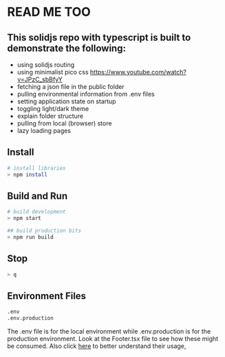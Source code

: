 # READ ME TOO

## This solidjs repo with typescript is built to demonstrate the following:
- using solidjs routing
- using minimalist pico css https://www.youtube.com/watch?v=JPzC_sbBfyY
- fetching a json file in the public folder
- pulling environmental information from .env files
- setting application state on startup
- toggling light/dark theme
- explain folder structure
- pulling from local (browser) store
- lazy loading pages

## Install
```bash
# install libraries
> npm install
```

## Build and Run
```bash
# build development
> npm start

## build production bits
> npm run build
```

## Stop
```bash
> q
```

## Environment Files
```cmd
.env
.env.production
```
The .env file is for the local environment while .env.production is for the production environment. Look at the Footer.tsx file to see how these might be consumed. Also click [here](https://vitejs.dev/guide/env-and-mode.html) to better understand their usage, 
  
